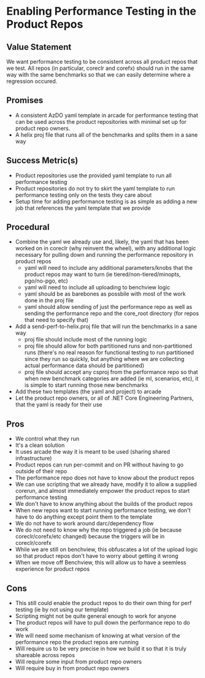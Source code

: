 # Enabling Performance Testing in the Product Repos

## Value Statement

We want performance testing to be consistent across all product repos that we test.
All repos (in particular, coreclr and corefx) should run in the same way with the same benchmarks so that we can easily determine where a regression occured.

## Promises

- A consistent AzDO yaml template in arcade for performance testing that can be used across the product repositories with minimal set up for product repo owners.
- A helix proj file that runs all of the benchmarks and splits them in a sane way

## Success Metric(s)

- Product repositories use the provided yaml template to run all performance testing
- Product repositories do not try to skirt the yaml template to run performance testing only on the tests they care about
- Setup time for adding performance testing is as simple as adding a new job that references the yaml template that we provide

## Procedural

- Combine the yaml we already use and, likely, the yaml that has been worked on in coreclr (why reinvent the wheel), with any additional logic necessary for pulling down and running the performance repository in product repos
  - yaml will need to include any additional parameters/knobs that the product repos may want to turn (ie tiered/non-tiered/minopts, pgo/no-pgo, etc)
  - yaml will need to include all uploading to benchview logic
  - yaml should be as barebones as possbile with most of the work done in the proj file
  - yaml should allow sending of just the performance repo as well as sending the performance repo and the core_root directory (for repos that need to specify that)
- Add a send-perf-to-helix.proj file that will run the benchmarks in a sane way
  - proj file should include most of the running logic
  - proj file should allow for both partitioned runs and non-partitioned runs (there's no real reason for functional testing to run partitioned since they run so quickly, but anything where we are collecting actual performance data should be partitioned)
  - proj file should accept any csproj from the performance repo so that when new benchmark categories are added (ie ml, scenarios, etc), it is simple to start running those new benchmarks
- Add these two templates (the yaml and project) to arcade
- Let the product repo owners, or all of .NET Core Engineering Partners, that the yaml is ready for their use

## Pros

- We control what they run
- It's a clean solution
- It uses arcade the way it is meant to be used (sharing shared infrastructure)
- Product repos can run per-commit and on PR without having to go outside of their repo
- The performance repo does not have to know about the product repos
- We can use scripting that we already have, modify it to allow a supplied corerun, and almost immediately empower the product repos to start performance testing
- We don't have to know anything about the builds of the product repos
- When new repos want to start running performance testing, we don't have to do anything except point them to the template
- We do not have to work around darc/dependency flow
- We do not need to know why the repo triggered a job (ie because coreclr/corefx/etc changed) because the triggers will be in coreclr/corefx
- While we are still on benchview, this obfuscates a lot of the upload logic so that product repos don't have to worry about getting it wrong
- When we move off Benchview, this will allow us to have a seemless experience for product repos

## Cons

- This still could enable the product repos to do their own thing for perf testing (ie by not using our template)
- Scripting might not be quite general enough to work for anyone
- The product repos will have to pull down the performance repo to do work
- We will need some mechanism of knowing at what version of the performance repo the product repos are running
- Will require us to be very precise in how we build it so that it is truly shareable across repos
- Will require some input from product repo owners
- Will require buy in from product repo owners